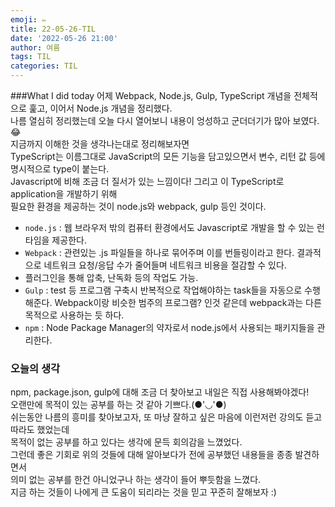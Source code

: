 ```yaml
---
emoji: ✏   
title: 22-05-26-TIL  
date: '2022-05-26 21:00'  
author: 여름  
tags: TIL  
categories: TIL
---
```


###What I did today
어제 Webpack, Node.js, Gulp, TypeScript 개념을 전체적으로 훑고, 이어서 Node.js 개념을 정리했다.  
나름 열심히 정리했는데 오늘 다시 열어보니 내용이 엉성하고 군더더기가 많아 보였다.😂  
지금까지 이해한 것을 생각나는대로 정리해보자면  
TypeScript는 이름그대로 JavaScript의 모든 기능을 담고있으면서 변수, 리턴 값 등에 명시적으로 type이 붙는다.  
Javascript에 비해 조금 더 질서가 있는 느낌이다! 그리고 이 TypeScript로 application을 개발하기 위해   
필요한 환경을 제공하는 것이 node.js와 webpack, gulp 등인 것이다.
- `node.js` : 웹 브라우저 밖의 컴퓨터 환경에서도 Javascript로 개발을 할 수 있는 런타임을 제공한다.
- `Webpack` : 관련있는 .js 파일들을 하나로 묶어주며 이를 번들링이라고 한다. 결과적으로 네트워크 요청/응답 수가 줄어들며 네트워크 비용을 절감할 수 있다.
- 플러그인을 통해 압축, 난독화 등의 작업도 가능.
- `Gulp` : test 등 프로그램 구축시 반복적으로 작업해야하는 task들을 자동으로 수행해준다. Webpack이랑 비슷한 범주의 프로그램? 인것 같은데 webpack과는 다른 목적으로 사용하는 듯 하다.
- `npm` : Node Package Manager의 약자로서 node.js에서 사용되는 패키지들을 관리한다. 

### 오늘의 생각
npm, package.json, gulp에 대해 조금 더 찾아보고 내일은 직접 사용해봐야겠다!  
오랜만에 목적이 있는 공부를 하는 것 같아 기쁘다.(●'◡'●)  
쉬는동안 나름의 흥미를 찾아보고자, 또 마냥 잘하고 싶은 마음에 이런저런 강의도 듣고 따라도 했었는데   
목적이 없는 공부를 하고 있다는 생각에 문득 회의감을 느꼈었다.  
그런데 좋은 기회로 위의 것들에 대해 알아보다가 전에 공부했던 내용들을 종종 발견하면서   
의미 없는 공부를 한건 아니었구나 하는 생각이 들어 뿌듯함을 느꼈다.   
지금 하는 것들이 나에게 큰 도움이 되리라는 것을 믿고 꾸준히 잘해보자 :)
